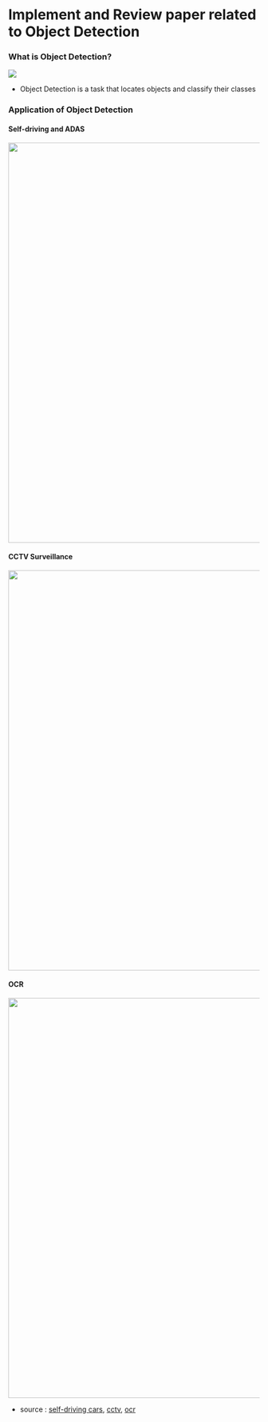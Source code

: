 # Implement and Review paper related to Object Detection
  
### What is Object Detection?  
<img src = "https://kr.mathworks.com/discovery/object-detection/_jcr_content/mainParsys3/discoverysubsection/mainParsys3/image.adapt.full.medium.jpg/1639059373547.jpg">  

- Object Detection is a task that locates objects and classify their classes


### Application of Object Detection  
#### Self-driving and ADAS

<img src = "https://anolyticshome.files.wordpress.com/2020/09/maxresdefault-6.jpg" width=800>  

#### CCTV Surveillance

<img src = "https://i.ytimg.com/vi/md0aqbXlAyc/maxresdefault.jpg" width=800>  

#### OCR  

<img src = "https://miro.medium.com/max/1400/1*-qja367LABIs6dTJmImOGg.jpeg" width=800>

- source : [self-driving cars](https://anolyticshome.files.wordpress.com), [cctv](https://i.ytimg.com), [ocr](https://miro.medium.com)